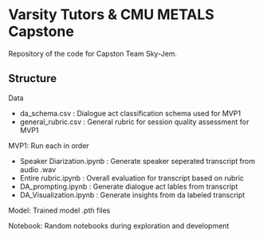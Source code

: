 # Varsity Tutors & CMU METALS Capstone
Repository of the code for Capston Team Sky-Jem. 


## Structure
Data
  - da_schema.csv : Dialogue act classification schema used for MVP1
  - general_rubric.csv : General rubric for session quality assessment for MVP1
    
MVP1: Run each in order 
  - Speaker Diarization.ipynb : Generate speaker seperated transcript from audio .wav
  - Entire rubric.ipynb : Overall evaluation for transcript based on rubric
  - DA_prompting.ipynb : Generate dialogue act lables from transcript
  - DA_Visualization.ipynb : Generate insights from da labeled transcript

Model: Trained model .pth files
    
Notebook: Random notebooks during exploration and development 

